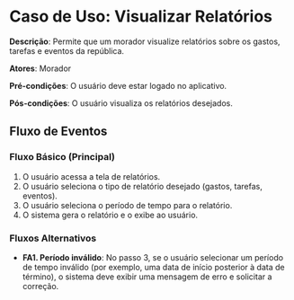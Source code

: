 # Caso de Uso: Visualizar Relatórios

**Descrição**: Permite que um morador visualize relatórios sobre os gastos, tarefas e eventos da república.

**Atores**: Morador

**Pré-condições**: O usuário deve estar logado no aplicativo.

**Pós-condições**: O usuário visualiza os relatórios desejados.

## Fluxo de Eventos

### Fluxo Básico (Principal)

1. O usuário acessa a tela de relatórios.
2. O usuário seleciona o tipo de relatório desejado (gastos, tarefas, eventos).
3. O usuário seleciona o período de tempo para o relatório.
4. O sistema gera o relatório e o exibe ao usuário.

### Fluxos Alternativos

- **FA1. Período inválido**: No passo 3, se o usuário selecionar um período de tempo inválido (por exemplo, uma data de início posterior à data de término), o sistema deve exibir uma mensagem de erro e solicitar a correção.
